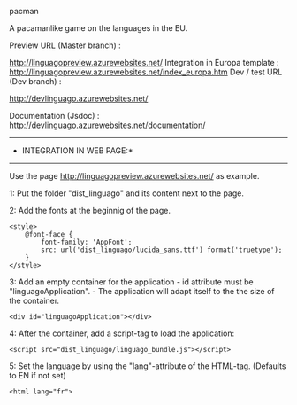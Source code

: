 pacman

A pacamanlike game on the languages in the EU.

Preview URL (Master branch) :

http://linguagopreview.azurewebsites.net/
Integration in Europa template : http://linguagopreview.azurewebsites.net/index_europa.htm
Dev / test URL (Dev branch) :

http://devlinguago.azurewebsites.net/

Documentation (Jsdoc) : http://devlinguago.azurewebsites.net/documentation/

---------------------------
* INTEGRATION IN WEB PAGE:*
---------------------------
Use the page http://linguagopreview.azurewebsites.net/ as example.

1: Put the folder "dist_linguago" and its content next to the page.

2: Add the fonts at the beginnig of the page.

    <style>
        @font-face {
            font-family: 'AppFont';
            src: url('dist_linguago/lucida_sans.ttf') format('truetype');
        }
    </style>

3: Add an empty container for the application
    - id attribute must be "linguagoApplication".
    - The application will adapt itself to the the size of the container.

    <div id="linguagoApplication"></div>

4: After the container, add a script-tag to load the application:

    <script src="dist_linguago/linguago_bundle.js"></script>

5: Set the language by using the "lang"-attribute of the HTML-tag. (Defaults to EN if not set)

    <html lang="fr">
